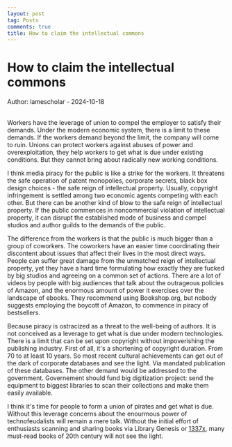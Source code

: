 ```yaml
---
layout: post
tag: Posts
comments: true
title: How to claim the intellectual commons
---
```


# How to claim the intellectual commons

Author: lamescholar - 2024-10-18
<br><br>

Workers have the leverage of union to compel the employer to satisfy their demands. Under the modern economic system, there is a limit to these demands. If the workers demand beyond the limit, the company will come to ruin. Unions can protect workers against abuses of power and overexploitation, they help workers to get what is due under existing conditions. But they cannot bring about radically new working conditions.

I think media piracy for the public is like a strike for the workers. It threatens the safe operation of patent monopolies, corporate secrets, black box design choices - the safe reign of intellectual property. Usually, copyright infringement is settled among two economic agents competing with each other. But there can be another kind of blow to the safe reign of intellectual property. If the public commences in noncommercial violation of intellectual property, it can disrupt the established mode of business and compel studios and author guilds to the demands of the public.

The difference from the workers is that the public is much bigger than a group of coworkers. The coworkers have an easier time coordinating their discontent about issues that affect their lives in the most direct ways. People can suffer great damage from the unmatched reign of intellectual property, yet they have a hard time formulating how exactly they are fucked by big studios and agreeing on a common set of actions. There are a lot of videos by people with big audiences that talk about the outrageous policies of Amazon, and the enormous amount of power it exercises over the landscape of ebooks. They recommend using Bookshop.org, but nobody suggests employing the boycott of Amazon, to commence in piracy of bestsellers.

Because piracy is ostracized as a threat to the well-being of authors. It is not conceived as a leverage to get what is due under modern technologies. There is a limit that can be set upon copyright without impoverishing the publishing industry. First of all, it's a shortening of copyright duration. From 70 to at least 10 years. So most recent cultural achievements can get out of the dark of corporate databases and see the light. Via mandated publication of these databases. The other demand would be addressed to the government. Governement should fund big digitization project: send the equipment to biggest libraries to scan their collections and make them easily available.

I think it's time for people to form a union of pirates and get what is due. Without this leverage concerns about the enourmous power of technofeudalists will remain a mere talk. Without the initial effort of enthusiasts scanning and sharing books via Library Genesis or [1337x](https://1337x.to/user/workerbee/), many must-read books of 20th century will not see the light.